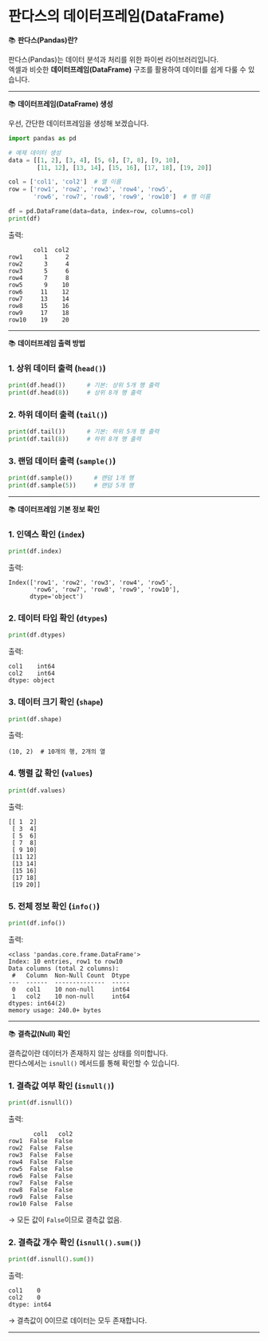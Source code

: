 # 판다스의 데이터프레임(DataFrame)

📚 **판다스(Pandas)란?**

판다스(Pandas)는 데이터 분석과 처리를 위한 파이썬 라이브러리입니다.  
엑셀과 비슷한 **데이터프레임(DataFrame)** 구조를 활용하여 데이터를 쉽게 다룰 수 있습니다.

---

📚 **데이터프레임(DataFrame) 생성**

우선, 간단한 데이터프레임을 생성해 보겠습니다.

~~~python
import pandas as pd  

# 예제 데이터 생성  
data = [[1, 2], [3, 4], [5, 6], [7, 8], [9, 10], 
        [11, 12], [13, 14], [15, 16], [17, 18], [19, 20]]  

col = ['col1', 'col2']  # 열 이름  
row = ['row1', 'row2', 'row3', 'row4', 'row5', 
       'row6', 'row7', 'row8', 'row9', 'row10']  # 행 이름  

df = pd.DataFrame(data=data, index=row, columns=col)  
print(df)
~~~

출력:

```
       col1  col2  
row1      1     2  
row2      3     4  
row3      5     6  
row4      7     8  
row5      9    10  
row6     11    12  
row7     13    14  
row8     15    16  
row9     17    18  
row10    19    20  
```

---

📚 **데이터프레임 출력 방법**

### 1. 상위 데이터 출력 (`head()`)

~~~python
print(df.head())      # 기본: 상위 5개 행 출력
print(df.head(8))     # 상위 8개 행 출력
~~~

### 2. 하위 데이터 출력 (`tail()`)

~~~python
print(df.tail())      # 기본: 하위 5개 행 출력
print(df.tail(8))     # 하위 8개 행 출력
~~~

### 3. 랜덤 데이터 출력 (`sample()`)

~~~python
print(df.sample())      # 랜덤 1개 행
print(df.sample(5))     # 랜덤 5개 행
~~~

---

📚 **데이터프레임 기본 정보 확인**

### 1. 인덱스 확인 (`index`)

~~~python
print(df.index)
~~~

출력:

```
Index(['row1', 'row2', 'row3', 'row4', 'row5', 
       'row6', 'row7', 'row8', 'row9', 'row10'], 
      dtype='object')
```

### 2. 데이터 타입 확인 (`dtypes`)

~~~python
print(df.dtypes)
~~~

출력:

```
col1    int64  
col2    int64  
dtype: object
```

### 3. 데이터 크기 확인 (`shape`)

~~~python
print(df.shape)
~~~

출력:

```
(10, 2)  # 10개의 행, 2개의 열
```

### 4. 행렬 값 확인 (`values`)

~~~python
print(df.values)
~~~

출력:

```
[[ 1  2]  
 [ 3  4]  
 [ 5  6]  
 [ 7  8]  
 [ 9 10]  
 [11 12]  
 [13 14]  
 [15 16]  
 [17 18]  
 [19 20]]
```

### 5. 전체 정보 확인 (`info()`)

~~~python
print(df.info())
~~~

출력:

```
<class 'pandas.core.frame.DataFrame'>  
Index: 10 entries, row1 to row10  
Data columns (total 2 columns):  
 #   Column  Non-Null Count  Dtype  
---  ------  --------------  -----  
 0   col1    10 non-null     int64  
 1   col2    10 non-null     int64  
dtypes: int64(2)  
memory usage: 240.0+ bytes  
```

---

📚 **결측값(Null) 확인**

결측값이란 데이터가 존재하지 않는 상태를 의미합니다.  
판다스에서는 `isnull()` 메서드를 통해 확인할 수 있습니다.

### 1. 결측값 여부 확인 (`isnull()`)

~~~python
print(df.isnull())
~~~

출력:

```
       col1   col2  
row1  False  False  
row2  False  False  
row3  False  False  
row4  False  False  
row5  False  False  
row6  False  False  
row7  False  False  
row8  False  False  
row9  False  False  
row10 False  False
```

→ 모든 값이 `False`이므로 결측값 없음.

### 2. 결측값 개수 확인 (`isnull().sum()`)

~~~python
print(df.isnull().sum())
~~~

출력:

```
col1    0  
col2    0  
dtype: int64
```

→ 결측값이 0이므로 데이터는 모두 존재합니다.

---
